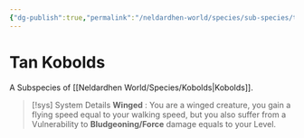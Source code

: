 ```yaml
---
{"dg-publish":true,"permalink":"/neldardhen-world/species/sub-species/tan-kobolds/"}
---
```


# Tan Kobolds
A Subspecies of [[Neldardhen World/Species/Kobolds\|Kobolds]].


> [!sys] System Details
> **Winged** : You are a winged creature, you gain a flying speed equal to your walking speed, but you also suffer from a Vulnerability to **Bludgeoning/Force** damage equals to your Level.